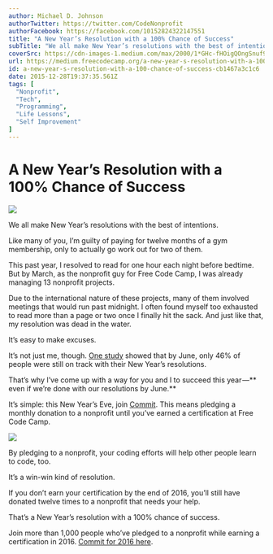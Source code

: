 ```yaml
---
author: Michael D. Johnson
authorTwitter: https://twitter.com/CodeNonprofit
authorFacebook: https://facebook.com/10152824322147551
title: "A New Year’s Resolution with a 100% Chance of Success"
subTitle: "We all make New Year’s resolutions with the best of intentions...."
coverSrc: https://cdn-images-1.medium.com/max/2000/1*GHc-fHOigQOngSnuf96rLw.jpeg
url: https://medium.freecodecamp.org/a-new-year-s-resolution-with-a-100-chance-of-success-cb1467a3c1c6
id: a-new-year-s-resolution-with-a-100-chance-of-success-cb1467a3c1c6
date: 2015-12-28T19:37:35.561Z
tags: [
  "Nonprofit",
  "Tech",
  "Programming",
  "Life Lessons",
  "Self Improvement"
]
---
```

# A New Year’s Resolution with a 100% Chance of Success







![](https://cdn-images-1.medium.com/max/2000/1*GHc-fHOigQOngSnuf96rLw.jpeg)







We all make New Year’s resolutions with the best of intentions.

Like many of you, I’m guilty of paying for twelve months of a gym membership, only to actually go work out for two of them.

This past year, I resolved to read for one hour each night before bedtime. But by March, as the nonprofit guy for Free Code Camp, I was already managing 13 nonprofit projects.

Due to the international nature of these projects, many of them involved meetings that would run past midnight. I often found myself too exhausted to read more than a page or two once I finally hit the sack. And just like that, my resolution was dead in the water.

It’s easy to make excuses.

It’s not just me, though. [One study](http://fivethirtyeight.com/datalab/how-fast-youll-abandon-your-new-years-resolutions/) showed that by June, only 46% of people were still on track with their New Year’s resolutions.

That’s why I’ve come up with a way for you and I to succeed this year —** even if we’re done with our resolutions by June.**

It’s simple: this New Year’s Eve, join [Commit](http://www.freecodecamp.com/commit). This means pledging a monthly donation to a nonprofit until you’ve earned a certification at Free Code Camp.







![](https://cdn-images-1.medium.com/max/2000/1*SQ2iJR0tACum-9Ztl0MeXQ.jpeg)

By pledging to a nonprofit, your coding efforts will help other people learn to code, too.







It’s a win-win kind of resolution.

If you don’t earn your certification by the end of 2016, you’ll still have donated twelve times to a nonprofit that needs your help.

That’s a New Year’s resolution with a 100% chance of success.

Join more than 1,000 people who’ve pledged to a nonprofit while earning a certification in 2016\. [Commit for 2016 here](http://www.freecodecamp.com/commit).








